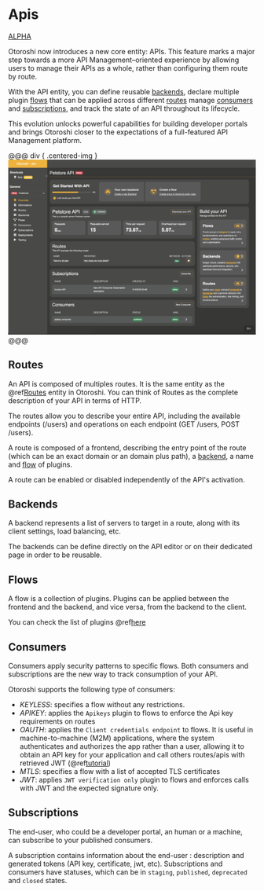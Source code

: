 # Apis

<div style="display: flex; align-items: center; gap: .5rem;">
<a class="badge" href="https://maif.github.io/otoroshi/manual/plugins/built-in-plugins.html#otoroshi.next.plugins.ApikeyCalls">ALPHA</a>
</div>

Otoroshi now introduces a new core entity: APIs. This feature marks a major step towards a more API Management–oriented experience by allowing users to manage their APIs as a whole, rather than configuring them route by route. 

With the API entity, you can define reusable [backends](#backends), declare multiple plugin [flows](#flows) that can be applied across different [routes](#routes) manage [consumers](#consumers) and [subscriptions](#subscriptions), and track the state of an API throughout its lifecycle. 

This evolution unlocks powerful capabilities for building developer portals and brings Otoroshi closer to the expectations of a full-featured API Management platform.

@@@ div { .centered-img }
<img src="../imgs/apis-home.png" />
@@@


## Routes

An API is composed of multiples routes. It is the same entity as the @ref[Routes](./routes.md) entity in Otoroshi. You can think of Routes as the complete description of your API in terms of HTTP. 

The routes allow you to describe your entire API, including the available endpoints (/users) and operations on each endpoint (GET /users, POST /users).

A route is composed of a frontend, describing the entry point of the route (which can be an exact domain or an domain plus path), a [backend](#backends), a name and [flow](#flows) of plugins.

A route can be enabled or disabled independently of the API's activation.

## Backends

A backend represents a list of servers to target in a route, along with its client settings, load balancing, etc.

The backends can be define directly on the API editor or on their dedicated page in order to be reusable.

## Flows

A flow is a collection of plugins. Plugins can be applied between the frontend and the backend, and vice versa, from the backend to the client.

You can check the list of plugins @ref[here](../plugins/built-in-plugins.md)

## Consumers

Consumers apply security patterns to specific flows. Both consumers and subscriptions are the new way to track consumption of your API.

Otoroshi supports the following type of consumers:


- *KEYLESS*: specifies a flow without any restrictions.
- *APIKEY*: applies the `Apikeys` plugin to flows to enforce the Api key requirements on routes
- *OAUTH*: applies the `Client credentials endpoint` to flows. It is useful in machine-to-machine (M2M) applications, where the system authenticates and authorizes the app rather than a user, allowing it to obtain an API key for your application and call others routes/apis with retrieved JWT (@ref[tutorial](../how-to-s/secure-with-oauth2-client-credentials.md)) 
- *MTLS*: specifies a flow with a list of accepted TLS certificates
- *JWT*: applies `JWT verification only` plugin to flows and enforces calls with JWT and the expected signature only.

## Subscriptions

The end-user, who could be a developer portal, an human or a machine, can subscribe to your published
consumers.

A subscription contains information about the end-user : description and generated tokens (API key, certificate, jwt, etc). Subscriptions and consumers have statuses, which can be in `staging`, `published`, `deprecated` and `closed` states.

